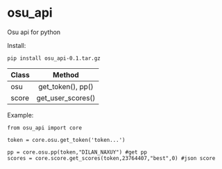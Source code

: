 osu_api
===========

Osu api for python

Install:

    pip install osu_api-0.1.tar.gz
    

| Class | Method | 
|----------------|:---------:|
| osu | get_token(), pp() | 
| score | get_user_scores() | 

Example:
    
    from osu_api import core

    token = core.osu.get_token('token...')

    pp = core.osu.pp(token,"DILAN_NAXUY") #get pp
    scores = core.score.get_scores(token,23764407,"best",0) #json score
    
 



    
